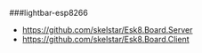 ###lightbar-esp8266
- https://github.com/skelstar/Esk8.Board.Server
- https://github.com/skelstar/Esk8.Board.Client

